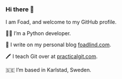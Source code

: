 ### Hi there 👋
I am Foad, and welcome to my GitHub profile.

🧑‍💻 I’m a Python developer.

📝 I write on my personal blog [foadlind.com](https://www.foadlind.com).

🖍 I teach Git over at [practicalgit.com](https://practicalgit.com).

🇸🇪 I’m based in Karlstad, Sweden.
